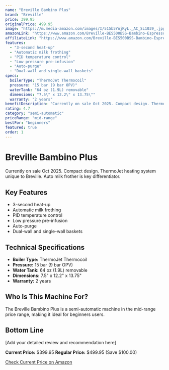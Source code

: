 ```yaml
---
name: "Breville Bambino Plus"
brand: "Breville"
price: 399.95
originalPrice: 499.95
image: "https://m.media-amazon.com/images/I/515b5YnjKyL._AC_SL1039_.jpg"
amazonLink: "https://www.amazon.com/Breville-BES500BSS-Bambino-Espresso-Stainless/dp/B07JVD78TT?tag=homeespressohub-20"
affiliateLink: "https://www.amazon.com/Breville-BES500BSS-Bambino-Espresso-Stainless/dp/B07JVD78TT?tag=homeespressohub-20"
features:
  - "3-second heat-up"
  - "Automatic milk frothing"
  - "PID temperature control"
  - "Low pressure pre-infusion"
  - "Auto-purge"
  - "Dual-wall and single-wall baskets"
specs:
  boilerType: "ThermoJet Thermocoil"
  pressure: "15 bar (9 bar OPV)"
  waterTank: "64 oz (1.9L) removable"
  dimensions: "7.5\" x 12.2\" x 13.75\""
  warranty: "2 years"
benefitDescription: "Currently on sale Oct 2025. Compact design. ThermoJet heating system unique to Breville. Auto milk frother is key differentiator."
rating: 4.7
category: "semi-automatic"
priceRange: "mid-range"
bestFor: "beginners"
featured: true
order: 1
---
```


# Breville Bambino Plus

Currently on sale Oct 2025. Compact design. ThermoJet heating system unique to Breville. Auto milk frother is key differentiator.

## Key Features

- 3-second heat-up
- Automatic milk frothing
- PID temperature control
- Low pressure pre-infusion
- Auto-purge
- Dual-wall and single-wall baskets

## Technical Specifications

- **Boiler Type:** ThermoJet Thermocoil
- **Pressure:** 15 bar (9 bar OPV)
- **Water Tank:** 64 oz (1.9L) removable
- **Dimensions:** 7.5" x 12.2" x 13.75"
- **Warranty:** 2 years

## Who Is This Machine For?

The Breville Bambino Plus is a semi-automatic machine in the mid-range price range, making it ideal for beginners users.

## Bottom Line

[Add your detailed review and recommendation here]

**Current Price:** $399.95
**Regular Price:** $499.95 (Save $100.00)

[Check Current Price on Amazon](https://www.amazon.com/Breville-BES500BSS-Bambino-Espresso-Stainless/dp/B07JVD78TT?tag=homeespressohub-20)
